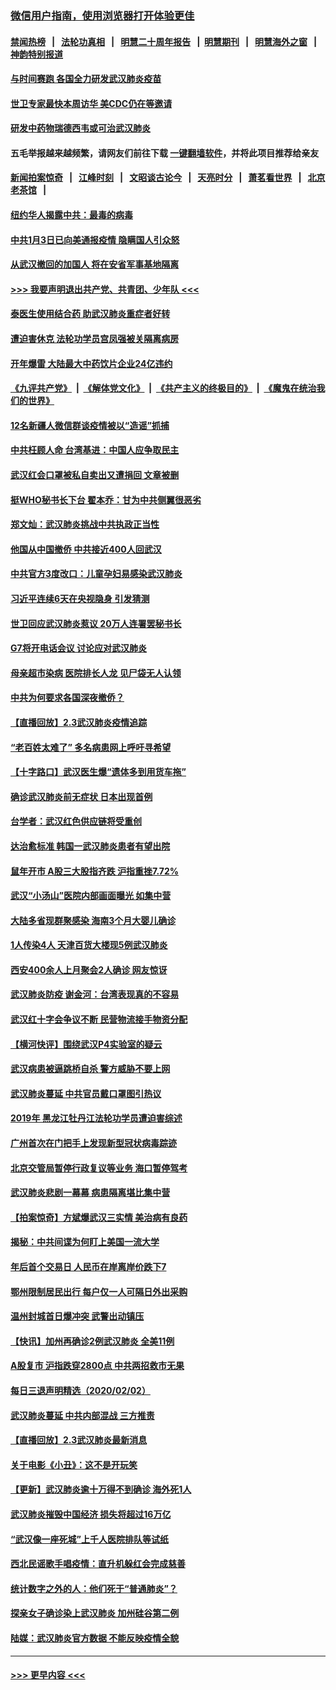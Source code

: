 ### [微信用户指南，使用浏览器打开体验更佳](https://github.com/gfw-breaker/banned-news1/blob/master/indexes/wechat-guide.md?t=0)
#### [禁闻热榜](热点新闻.md?t=0)  &nbsp;&nbsp;|&nbsp;&nbsp; [法轮功真相](https://github.com/gfw-breaker/truth/blob/master/README.md?t=0) &nbsp;&nbsp;|&nbsp;&nbsp; [明慧二十周年报告](https://github.com/gfw-breaker/mh-reports/blob/master/README.md?t=0) &nbsp;&nbsp;|&nbsp;&nbsp;[明慧期刊](https://github.com/gfw-breaker/mh-qikan) &nbsp;&nbsp;|&nbsp;&nbsp; [明慧海外之窗](https://github.com/gfw-breaker/mh-news/blob/master/README.md?t=0) &nbsp;&nbsp;|&nbsp;&nbsp; [神韵特别报道](https://github.com/gfw-breaker/mh-news/blob/master/shenyun.md?t=0)
#### [与时间赛跑  各国全力研发武汉肺炎疫苗](../pages/nsc413/n11842149.md?t=02040422) 
#### [世卫专家最快本周访华 美CDC仍在等邀请](../pages/nsc413/n11842198.md?t=02040422) 
#### [研发中药物瑞德西韦或可治武汉肺炎](../pages/nsc413/n11842100.md?t=02040422) 
#### 五毛举报越来越频繁，请网友们前往下载 [一键翻墙软件](https://github.com/gfw-breaker/ssr-accounts)，并将此项目推荐给亲友
#### [新闻拍案惊奇](https://github.com/gfw-breaker/banned-news1/blob/master/pages/link4.md) &nbsp;&nbsp;|&nbsp;&nbsp; [江峰时刻](https://github.com/gfw-breaker/banned-news1/blob/master/pages/link4.md) &nbsp;&nbsp;|&nbsp;&nbsp; [文昭谈古论今](https://github.com/gfw-breaker/banned-news1/blob/master/pages/link4.md) &nbsp;&nbsp;|&nbsp;&nbsp; [天亮时分](https://github.com/gfw-breaker/banned-news1/blob/master/pages/link4.md) &nbsp;&nbsp;|&nbsp;&nbsp; [萧茗看世界](https://github.com/gfw-breaker/banned-news1/blob/master/pages/link4.md) &nbsp;&nbsp;|&nbsp;&nbsp; [北京老茶馆](https://github.com/gfw-breaker/banned-news1/blob/master/pages/link4.md) &nbsp;&nbsp;|&nbsp;&nbsp; 
#### [纽约华人揭露中共：最毒的病毒](../pages/nsc413/n11840631.md?t=02040422) 
#### [中共1月3日已向美通报疫情 隐瞒国人引众怒](../pages/nsc413/n11841978.md?t=02040422) 
#### [从武汉撤回的加国人 将在安省军事基地隔离](../pages/nsc413/n11840777.md?t=02040422) 
#### [>>> 我要声明退出共产党、共青团、少年队 <<<](https://github.com/begood0513/goodnews/blob/master/quit/letter.md) 
#### [泰医生使用结合药 助武汉肺炎重症者好转](../pages/nsc413/n11842096.md?t=02040422) 
#### [遭迫害休克 法轮功学员宫凤强被关隔离病房](../pages/nsc413/n11841492.md?t=02040422) 
#### [开年爆雷  大陆最大中药饮片企业24亿违约](../pages/nsc413/n11841904.md?t=02040422) 
#### [《九评共产党》](https://github.com/begood0513/9ping.md/blob/master/README.md) &nbsp;|&nbsp; [《解体党文化》](../../../../jtdwh.md/blob/master/README.md)  &nbsp;|&nbsp; [《共产主义的终极目的》](../../../../gczydzjmd.md/blob/master/README.md) &nbsp;|&nbsp; [《魔鬼在统治我们的世界》](../../../../mgztzwmdsj.md/blob/master/README.md) 
#### [12名新疆人微信群谈疫情被以“造谣”抓捕](../pages/nsc413/n11839897.md?t=02040422) 
#### [中共枉顾人命 台湾基进：中国人应争取民主](../pages/nsc413/n11841532.md?t=02040422) 
#### [武汉红会口罩被私自卖出又遭捐回 文章被删](../pages/nsc413/n11841871.md?t=02040422) 
#### [挺WHO秘书长下台 翟本乔：甘为中共侧翼很恶劣](../pages/nsc413/n11841484.md?t=02040422) 
#### [郑文灿：武汉肺炎挑战中共执政正当性](../pages/nsc413/n11841537.md?t=02040422) 
#### [他国从中国撤侨 中共接近400人回武汉](../pages/nsc413/n11841290.md?t=02040422) 
#### [中共官方3度改口：儿童孕妇易感染武汉肺炎](../pages/nsc413/n11841631.md?t=02040422) 
#### [习近平连续6天在央视隐身 引发猜测](../pages/nsc413/n11841881.md?t=02040422) 
#### [世卫回应武汉肺炎惹议 20万人连署罢秘书长](../pages/nsc413/n11841664.md?t=02040422) 
#### [G7将开电话会议 讨论应对武汉肺炎](../pages/nsc413/n11841658.md?t=02040422) 
#### [母亲超市染病 医院排长人龙 见尸袋无人认领](../pages/nsc413/n11841762.md?t=02040422) 
#### [中共为何要求各国深夜撤侨？](../pages/nsc413/n11841731.md?t=02040422) 
#### [【直播回放】2.3武汉肺炎疫情追踪](../pages/nsc413/n11841577.md?t=02040422) 
#### [“老百姓太难了” 多名病患网上呼吁寻希望](../pages/nsc413/n11841565.md?t=02040422) 
#### [【十字路口】武汉医生爆“遗体多到用货车拖”](../pages/nsc413/n11840013.md?t=02040422) 
#### [确诊武汉肺炎前无症状 日本出现首例](../pages/nsc413/n11841567.md?t=02040422) 
#### [台学者：武汉红色供应链将受重创](../pages/nsc413/n11841596.md?t=02040422) 
#### [达治愈标准 韩国一武汉肺炎患者有望出院](../pages/nsc413/n11841523.md?t=02040422) 
#### [鼠年开市 A股三大股指齐跌 沪指重挫7.72%](../pages/nsc413/n11840461.md?t=02040422) 
#### [武汉“小汤山”医院内部画面曝光 如集中营](../pages/nsc413/n11841060.md?t=02040422) 
#### [大陆多省现群聚感染 海南3个月大婴儿确诊](../pages/nsc413/n11841274.md?t=02040422) 
#### [1人传染4人 天津百货大楼现5例武汉肺炎](../pages/nsc413/n11840677.md?t=02040422) 
#### [西安400余人上月聚会2人确诊 网友惊讶](../pages/nsc413/n11841178.md?t=02040422) 
#### [武汉肺炎防疫 谢金河：台湾表现真的不容易](../pages/nsc413/n11841120.md?t=02040422) 
#### [武汉红十字会争议不断 民营物流接手物资分配](../pages/nsc413/n11840733.md?t=02040422) 
#### [【横河快评】围绕武汉P4实验室的疑云](../pages/nsc413/n11840494.md?t=02040422) 
#### [武汉病患被逼跳桥自杀 警方威胁不要上网](../pages/nsc413/n11838521.md?t=02040422) 
#### [武汉肺炎蔓延 中共官员戴口罩图引热议](../pages/nsc413/n11840917.md?t=02040422) 
#### [2019年 黑龙江牡丹江法轮功学员遭迫害综述](../pages/nsc413/n11839335.md?t=02040422) 
#### [广州首次在门把手上发现新型冠状病毒踪迹](../pages/nsc413/n11840613.md?t=02040422) 
#### [北京交管局暂停行政复议等业务 海口暂停驾考](../pages/nsc413/n11840528.md?t=02040422) 
#### [武汉肺炎悲剧一幕幕 病患隔离堪比集中营](../pages/nsc413/n11838047.md?t=02040422) 
#### [【拍案惊奇】方斌爆武汉三实情 美治病有良药](../pages/nsc413/n11839984.md?t=02040422) 
#### [揭秘：中共间谍为何盯上美国一流大学](../pages/nsc413/n11840270.md?t=02040422) 
#### [年后首个交易日 人民币在岸离岸价跌下7](../pages/nsc413/n11840366.md?t=02040422) 
#### [鄂州限制居民出行 每户仅一人可隔日外出采购](../pages/nsc413/n11839131.md?t=02040422) 
#### [温州封城首日爆冲突 武警出动镇压](../pages/nsc413/n11839881.md?t=02040422) 
#### [【快讯】加州再确诊2例武汉肺炎 全美11例](../pages/nsc413/n11840339.md?t=02040422) 
#### [A股复市 沪指跌穿2800点 中共两招救市无果](../pages/nsc413/n11839859.md?t=02040422) 
#### [每日三退声明精选（2020/02/02）](../pages/nsc413/n11840257.md?t=02040422) 
#### [武汉肺炎蔓延 中共内部混战 三方推责](../pages/nsc413/n11839612.md?t=02040422) 
#### [【直播回放】2.3武汉肺炎最新消息](../pages/nsc413/n11840124.md?t=02040422) 
#### [关于电影《小丑》：这不是开玩笑](../pages/nsc413/n11839360.md?t=02040422) 
#### [【更新】武汉肺炎逾十万得不到确诊 海外死1人](../pages/nsc413/n11801312.md?t=02040422) 
#### [武汉肺炎摧毁中国经济 损失将超过16万亿](../pages/nsc413/n11839723.md?t=02040422) 
#### [“武汉像一座死城”上千人医院排队等试纸](../pages/nsc413/n11839724.md?t=02040422) 
#### [西北民谣歌手唱疫情：直升机躲红会完成慈善](../pages/nsc413/n11839757.md?t=02040422) 
#### [统计数字之外的人：他们死于“普通肺炎”？](../pages/nsc413/n11839788.md?t=02040422) 
#### [探亲女子确诊染上武汉肺炎 加州硅谷第二例](../pages/nsc413/n11839784.md?t=02040422) 
#### [陆媒：武汉肺炎官方数据 不能反映疫情全貌](../pages/nsc413/n11839828.md?t=02040422) 

----
#### [ >>> 更早内容 <<< ](../indexes/nsc413-earlier.md)
